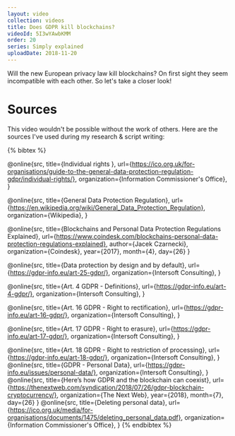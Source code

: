 ```yaml
---
layout: video
collection: videos
title: Does GDPR kill blockchains?
videoId: 5I3wYAwbKMM
order: 20
series: Simply explained
uploadDate: 2018-11-20
---
```


Will the new European privacy law kill blockchains? On first sight they seem incompatible with each other. So let's take a closer look!

# Sources
This video wouldn't be possible without the work of others. Here are the sources I've used during my research & script writing:

{% bibtex %}

@online{src,
    title={Individual rights },
    url={https://ico.org.uk/for-organisations/guide-to-the-general-data-protection-regulation-gdpr/individual-rights/},
    organization={Information Commissioner's Office},
}

@online{src,
    title={General Data Protection Regulation},
    url={https://en.wikipedia.org/wiki/General_Data_Protection_Regulation},
    organization={Wikipedia},
}

@online{src,
    title={Blockchains and Personal Data Protection Regulations Explained},
    url={https://www.coindesk.com/blockchains-personal-data-protection-regulations-explained},
    author={Jacek Czarnecki},
    organization={Coindesk},
    year={2017},
    month={4},
    day={26}
}

@online{src,
    title={Data protection by design and by default},
    url={https://gdpr-info.eu/art-25-gdpr/},
    organization={Intersoft Consulting},
}

@online{src,
    title={Art. 4 GDPR - Definitions},
    url={https://gdpr-info.eu/art-4-gdpr/},
    organization={Intersoft Consulting},
}

@online{src,
    title={Art. 16 GDPR - Right to rectification},
    url={https://gdpr-info.eu/art-16-gdpr/},
    organization={Intersoft Consulting},
}

@online{src,
    title={Art. 17 GDPR - Right to erasure},
    url={https://gdpr-info.eu/art-17-gdpr/},
    organization={Intersoft Consulting},
}

@online{src,
    title={Art. 18 GDPR - Right to restriction of processing},
    url={https://gdpr-info.eu/art-18-gdpr/},
    organization={Intersoft Consulting},
}
@online{src,
    title={GDPR - Personal Data},
    url={https://gdpr-info.eu/issues/personal-data/},
    organization={Intersoft Consulting},
}
@online{src,
    title={Here’s how GDPR and the blockchain can coexist},
    url={https://thenextweb.com/syndication/2018/07/26/gdpr-blockchain-cryptocurrency/},
    organization={The Next Web},
    year={2018},
    month={7},
    day={26}
}
@online{src,
    title={Deleting personal data},
    url={https://ico.org.uk/media/for-organisations/documents/1475/deleting_personal_data.pdf},
    organization={Information Commissioner's Office},
}
{% endbibtex %}